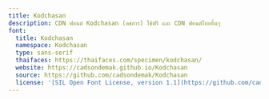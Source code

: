 ```yaml
---
title: Kodchasan
description: CDN ฟอนต์ Kodchasan (คชสาร) ใช้ฟรี และ CDN ฟอนต์ไทยอื่นๆ
font:
  title: Kodchasan
  namespace: Kodchasan
  type: sans-serif
  thaifaces: https://thaifaces.com/specimen/kodchasan/
  website: https://cadsondemak.github.io/Kodchasan
  source: https://github.com/cadsondemak/Kodchasan
  license: '[SIL Open Font License, version 1.1](https://github.com/cadsondemak/Kodchasan/blob/master/OFL.txt)'
---
```


<div></div>
